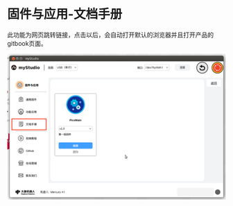# 固件与应用-文档手册

此功能为网页跳转链接，点击以后，会自动打开默认的浏览器并且打开产品的gitbook页面。

![home](../resources/3-firmware/3-docs/firmware_main.png)
